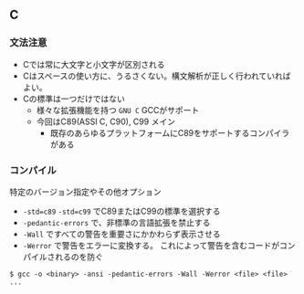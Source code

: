 ## C

### 文法注意

- Cでは常に大文字と小文字が区別される
- Cはスペースの使い方に、うるさくない。構文解析が正しく行われていればよい。
- Cの標準は一つだけではない
    - 様々な拡張機能を持つ `GNU C` GCCがサポート
    - 今回はC89(ASSI C, C90), C99 メイン
        - 既存のあらゆるプラットフォームにC89をサポートするコンパイラがある



### コンパイル

特定のバージョン指定やその他オプション

- `-std=c89` `-std=c99` でC89またはC99の標準を選択する
- `-pedantic-errors` で、非標準の言語拡張を禁止する
- `-Wall` ですべての警告を重要さにかかわらず表示させる
- `-Werror` で警告をエラーに変換する。
  これによって警告を含むコードがコンパイルされるのを防ぐ

```
$ gcc -o <binary> -ansi -pedantic-errors -Wall -Werror <file> <file> ...
```